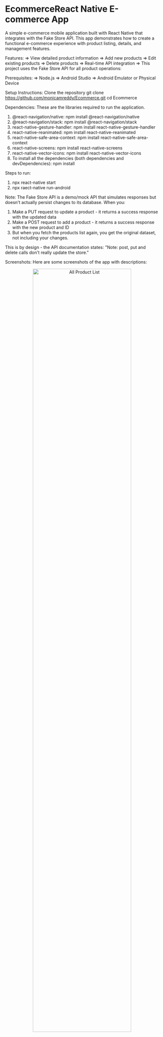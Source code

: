 # EcommerceReact Native E-commerce App
A simple e-commerce mobile application built with React Native that integrates with the Fake Store API. This app demonstrates how to create a functional e-commerce experience with product listing, details, and management features.

Features:
=> View detailed product information
=> Add new products
=> Edit existing products
=> Delete products
=> Real-time API integration
=> This project uses the Fake Store API for all product operations:

Prerequisites:
=> Node.js 
=> Android Studio 
=> Android Emulator or Physical Device

Setup Instructions:
Clone the repository
git clone https://github.com/monicamreddy/Ecommerce.git
cd Ecommerce

Dependencies:
These are the libraries required to run the application.
1) @react-navigation/native: npm install @react-navigation/native
2) @react-navigation/stack: npm install @react-navigation/stack
3) react-native-gesture-handler: npm install react-native-gesture-handler
4) react-native-reanimated: npm install react-native-reanimated
5) react-native-safe-area-context: npm install react-native-safe-area-context
6) react-native-screens: npm install react-native-screens
7) react-native-vector-icons: npm install react-native-vector-icons
8) To install all the dependencies (both dependencies and devDependencies): npm install

Steps to run:
1) npx react-native start
2) npx raect-native run-android

Note:
The Fake Store API is a demo/mock API that simulates responses but doesn't actually persist changes to its database. When you:

1. Make a PUT request to update a product - it returns a success response with the updated data
2. Make a POST request to add a product - it returns a success response with the new product and ID
3. But when you fetch the products list again, you get the original dataset, not including your changes.

This is by design - the API documentation states: "Note: post, put and delete calls don't really update the store."

Screenshots:
Here are some screenshots of the app with descriptions:

<div align="center">
    <img src="assets/screenshots/AllProduct.png" alt="All Product List" width="80%" />
    <p><strong>All product list where users can view, edit, delete, and add their product details.
    </strong></p>
</div>

<div align="center">
    <img src="assets/screenshots/ViewProduct1.png" alt="View Product 1" width="80%" />
    <p><strong>Detailed information of the product.</strong></p>
</div>

<div align="center">
    <img src="assets/screenshots/ViewProduct2.png" alt="View Product 2" width="80%" />
    <p><strong>Detailed information of the product.</strong></p>
</div>

<div align="center">
    <img src="assets/screenshots/DeleteProduct.png" alt="Delete Product" width="80%" />
    <p><strong>Deleting the product.</strong></p>
</div>

<div align="center">
    <img src="assets/screenshots/DeleteProductSuccess.png" alt="Delete Product Success" width="80%" />
    <p><strong>Deleting the product is successful.</strong></p>
</div>

<div align="center">
    <img src="assets/screenshots/AfterDelete.png" alt="After Delete" width="80%" />
    <p><strong>After Deleting the product, the product list.</strong></p>
</div>

<div align="center">
    <img src="assets/screenshots/EditProduct.png" alt="Edit Product" width="80%" />
    <p><strong>Updating the product.</strong></p>
</div>

<div align="center">
    <img src="assets/screenshots/EditProductSuccess.png" alt="Edit Product Success" width="80%" />
    <p><strong>Updating the product is successful.</strong></p>
</div>

<div align="center">
    <img src="assets/screenshots/ConsoleEdit.png" alt="Console for Edit" width="80%" />
    <p><strong>Console for edit product.</strong></p>
</div>

<div align="center">
    <img src="assets/screenshots/AddNewProduct.png" alt="Adding new Product" width="80%" />
    <p><strong>Adding new product.</strong></p>
</div>

<div align="center">
    <img src="assets/screenshots/NewProductDetails.png" alt="Entering new Product details" width="80%" />
    <p><strong>Entering the details for adding new product.</strong></p>
</div>

<div align="center">
    <img src="assets/screenshots/AddProductSuccess.png" alt="Added new product successfully" width="80%" />
    <p><strong>Adding new product successfull.</strong></p>
</div>

<div align="center">
    <img src="assets/screenshots/ConsoleAdd.png" alt="Console for product added" width="80%" />
    <p><strong>Console for adding new product.</strong></p>
</div>